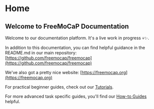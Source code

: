 # Home

## Welcome to FreeMoCaP Documentation  

Welcome to our documentation platform. It's a live work in progress 💀✨.  

In addition to this documentation, you can find helpful guidance in the README.md in our main repository:
[https://github.com/freemocap/freemocap](https://github.com/freemocap/freemocap)

We've also got a pretty nice website:
[https://freemocap.org](https://freemocap.org)

For practical beginner guides, check out our [Tutorials](Tutorials/Tutorials.md). 

For more advanced task specific guides, you'll find our [How-to Guides](How%20to%20Guides/How_to_Guides.md) helpful.  

